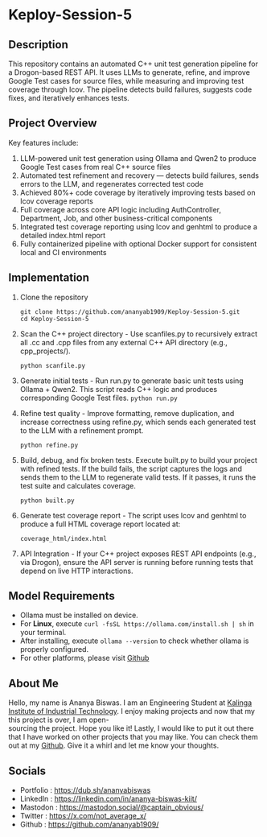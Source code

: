 # Keploy-Session-5

## Description
This repository contains an automated C++ unit test generation pipeline for a Drogon-based REST API. It uses LLMs to generate, refine, and improve Google Test cases for source files, while measuring and improving test coverage through lcov. The pipeline detects build failures, suggests code fixes, and iteratively enhances tests.

## Project Overview

Key features include:
  1. LLM-powered unit test generation using Ollama and Qwen2 to produce Google Test cases from real C++ source files
  2. Automated test refinement and recovery — detects build failures, sends errors to the LLM, and regenerates corrected test code
  3. Achieved 80%+ code coverage by iteratively improving tests based on lcov coverage reports
  4. Full coverage across core API logic including AuthController, Department, Job, and other business-critical components
  5. Integrated test coverage reporting using lcov and genhtml to produce a detailed index.html report
  6. Fully containerized pipeline with optional Docker support for consistent local and CI environments


## Implementation

  1. Clone the repository
      ```
      git clone https://github.com/ananyab1909/Keploy-Session-5.git
      cd Keploy-Session-5
      ```

  2. Scan the C++ project directory - Use scanfiles.py to recursively extract all .cc and .cpp files from any external C++ API directory (e.g., cpp_projects/).
       ```
       python scanfile.py
       ```
  3. Generate initial tests - Run run.py to generate basic unit tests using Ollama + Qwen2. This script reads C++ logic and produces corresponding Google Test files.
    ```
    python run.py
    ```
  4. Refine test quality - Improve formatting, remove duplication, and increase correctness using refine.py, which sends each generated test to the LLM with a refinement prompt.
      ```
      python refine.py
      ```
  5. Build, debug, and fix broken tests. Execute built.py to build your project with refined tests. If the build fails, the script captures the logs and sends them to the LLM to regenerate valid tests. If it           passes, it runs the test suite and calculates coverage.
       ```
       python built.py
       ```  
  6. Generate test coverage report - The script uses lcov and genhtml to produce a full HTML coverage report located at:
       ```
       coverage_html/index.html
       ```
  7. API Integration - If your C++ project exposes REST API endpoints (e.g., via Drogon), ensure the API server is running before running tests that depend on live HTTP interactions.
     

## Model Requirements

  - Ollama must be installed on device.
  - For __Linux__, execute `curl -fsSL https://ollama.com/install.sh | sh` in your terminal.
  - After installing, execute `ollama --version` to check whether ollama is properly configured.
  - For other platforms, please visit [Github](https://github.com/ollama/ollama/tree/main)
    

## About Me

  Hello, my name is Ananya Biswas. I am an Engineering Student at [Kalinga Institute of Industrial Technology](https://kiit.ac.in/). I enjoy making projects and now that my this project is over, I am open-      
  sourcing the project. Hope you like it! Lastly, I would like to put it out there that I have worked on other projects that you may like. You can check them out at my [Github](https://github.com/ananyab1909/). 
  Give it a whirl and let me know your thoughts.
  

## Socials

  - Portfolio : https://dub.sh/ananyabiswas
  - LinkedIn : https://linkedin.com/in/ananya-biswas-kiit/
  - Mastodon : https://mastodon.social/@captain_obvious/
  - Twitter : https://x.com/not_average_x/
  - Github : https://github.com/ananyab1909/
